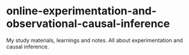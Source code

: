# online-experimentation-and-observational-causal-inference
My study materials, learnings and notes. All about experimentation and causal inference.
